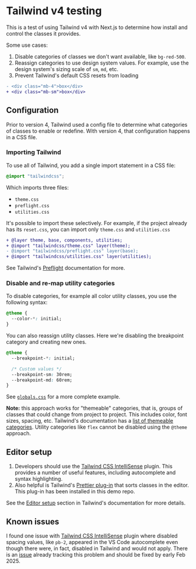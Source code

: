 # Tailwind v4 testing

This is a test of using Tailwind v4 with Next.js to determine how install and control the classes it provides.

Some use cases:

1. Disable categories of classes we don't want available, like `bg-red-500`.
2. Reassign categories to use design system values. For example, use the design system's sizing scale of `sm`, `md`, etc.
3. Prevent Tailwind's default CSS resets from loading

```diff
- <div class="mb-4">box</div>
+ <div class="mb-sm">box</div>
```

## Configuration

Prior to version 4, Tailwind used a config file to determine what categories of classes to enable or redefine. With version 4, that configuration happens in a CSS file.

### Importing Tailwind

To use all of Tailwind, you add a single import statement in a CSS file:

```css
@import "tailwindcss";
```

Which imports three files:

- `theme.css`
- `preflight.css`
- `utilities.css`

It's possible to import these selectively. For example, if the project already has its `reset.css`, you can import only `theme.css` and `utilities.css`

```diff
+ @layer theme, base, components, utilities;
+ @import "tailwindcss/theme.css" layer(theme);
- @import "tailwindcss/preflight.css" layer(base);
+ @import "tailwindcss/utilities.css" layer(utilities);
```

See Tailwind's [Preflight](https://tailwindcss.com/docs/preflight) documentation for more.

### Disable and re-map utility categories

To disable categories, for example all color utility classes, you use the following syntax:

```css
@theme {
  --color-*: initial;
}
```

You can also reassign utility classes. Here we're disabling the breakpoint category and creating new ones.

```css
@theme {
  --breakpoint-*: initial;

  /* Custom values */
  --breakpoint-sm: 30rem;
  --breakpoint-md: 60rem;
}
```

See [`globals.css`](https://github.com/genoni-studio/nextjs-tailwind-4/blob/main/src/app/globals.css) for a more complete example.

**Note:** this approach works for "themeable" categories, that is, groups of classes that could change from project to project. This includes color, font sizes, spacing, etc. Tailwind's documentation has a [list of themeable categories](https://tailwindcss.com/docs/theme#theme-variable-namespaces). Utility categories like `flex` cannot be disabled using the `@theme` approach.

## Editor setup

1. Developers should use the [Tailwind CSS IntelliSense](https://marketplace.visualstudio.com/items?itemName=bradlc.vscode-tailwindcss) plugin. This provides a number of useful features, including autocomplete and syntax highlighting.
2. Also helpful is Tailwind's [Prettier plug-in](https://github.com/tailwindlabs/prettier-plugin-tailwindcss) that sorts classes in the editor. This plug-in has been installed in this demo repo.

See the [Editor setup](https://tailwindcss.com/docs/editor-setup) section in Tailwind's documentation for more details.

## Known issues

I found one issue with [Tailwind CSS IntelliSense](https://marketplace.visualstudio.com/items?itemName=bradlc.vscode-tailwindcss) plugin where disabled spacing values, like `pb-2`, appeared in the VS Code autocomplete even though there were, in fact, disabled in Tailwind and would not apply. There is an [issue](https://github.com/tailwindlabs/tailwindcss-intellisense/issues/1133) already tracking this problem and should be fixed by early Feb 2025.
